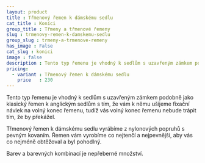 ```yaml
---
layout: product
title : Třmenový řemen k dámskému sedlu
cat_title : Koníci
group_title : Třmeny a třmenové řemeny
slug : trmenovy-remen-k-damskemu-sedlu
group_slug : trmeny-a-trmenove-remeny
has_image : False
cat_slug : konici
image : false
description : Tento typ řemenu je vhodný k sedlům s uzavřeným zámkem podobně jako klasický řemen k anglickým sedlům s tím, že vám k němu ušijeme fixační návlek na volný konec řemenu,tudíž vás volný konec řemenu nebude trápit tím, že by překážel.
pricing:
  - variant : Třmenový řemen k dámskému sedlu
    price   : 230
---
```


Tento typ řemenu je vhodný k sedlům s uzavřeným zámkem podobně jako klasický řemen k anglickým sedlům s tím, že vám k němu ušijeme fixační návlek na volný konec řemenu,
tudíž vás volný konec řemenu nebude trápit tím, že by překážel.

Třmenový řemen k dámskému sedlu vyrábíme z nylonových popruhů s pevným kovaním.
Řemen vám vyrobíme co nejtenčí a nejpevnější, aby vás co nejméně obtěžoval a byl pohodlný.

Barev a barevných kombinací je nepřeberné množství.

